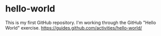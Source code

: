 # hello-world
This is my first GitHub repository.
I'm working through the GitHub "Hello World" exercise.
https://guides.github.com/activities/hello-world/
